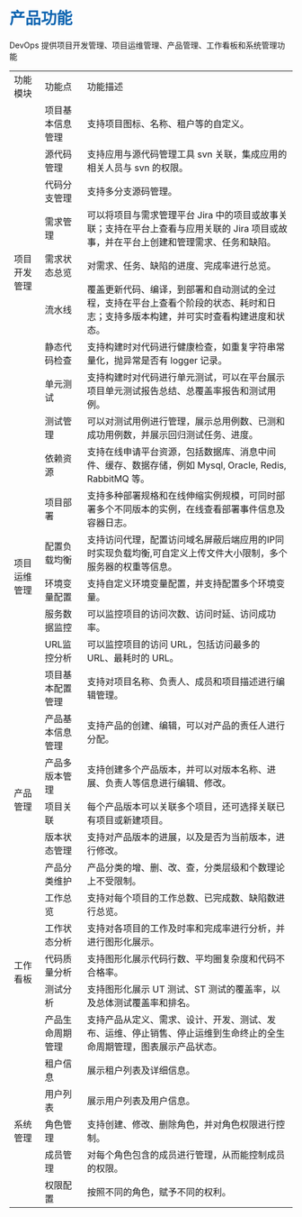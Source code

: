 <h1><font color=#0d65b1>产品功能</font></h1> 
<p>DevOps 提供项目开发管理、项目运维管理、产品管理、工作看板和系统管理功能</p>


<table>
	<tr>
		<td>功能模块</td>
		<td>功能点</td>
		<td>功能描述</td>
	</tr>
	<tr>
		<td rowspan="9">项目开发管理</td>
		<td>项目基本信息管理</td>
		<td>支持项目图标、名称、租户等的自定义。</td>
	</tr>
	<tr>
		<td>源代码管理</td>
		<td>支持应用与源代码管理工具 svn 关联，集成应用的相关人员与 svn 的权限。</td>
	</tr>
	<tr>
		<td>代码分支管理</td>
		<td>支持多分支源码管理。</td>
	</tr>
	<tr>
		<td>需求管理</td>
		<td>可以将项目与需求管理平台 Jira 中的项目或故事关联；支持在平台上查看与应用关联的 Jira 项目或故事，并在平台上创建和管理需求、任务和缺陷。</td>
	</tr>
	<tr>
		<td>需求状态总览</td>
		<td>对需求、任务、缺陷的进度、完成率进行总览。</td>
	</tr>
	<tr>
		<td>流水线</td>
		<td>覆盖更新代码、编译，到部署和自动测试的全过程，支持在平台上查看个阶段的状态、耗时和日志；支持多版本构建，并可实时查看构建进度和状态。</td>
	</tr>
	<tr>
		<td>静态代码检查</td>
		<td>支持构建时对代码进行健康检查，如重复字符串常量化，抛异常是否有 logger 记录。</td>
	</tr>
	<tr>
		<td>单元测试</td>
		<td>支持构建时对代码进行单元测试，可以在平台展示项目单元测试报告总结、总覆盖率报告和测试用例。</td>
	</tr>
	<tr>
		<td>测试管理</td>
		<td>可以对测试用例进行管理，展示总用例数、已测和成功用例数，并展示回归测试任务、进度。</td>
	</tr>
	<tr>
		<td rowspan="7">项目运维管理
		<td>依赖资源</td>
		<td>支持在线申请平台资源，包括数据库、消息中间件、缓存、数据存储，例如 Mysql, Oracle, Redis, RabbitMQ 等。</td>
	</tr>
	<tr>
		<td>项目部署</td>
		<td>支持多种部署规格和在线伸缩实例规模，可同时部署多个不同版本的实例，在线查看部署事件信息及容器日志。</td>
	</tr>
	<tr>
		<td>配置负载均衡</td>
		<td>支持访问代理，配置访问域名屏蔽后端应用的IP同时实现负载均衡,可自定义上传文件大小限制，多个服务器的权重等信息。</td>
	</tr>
	<tr>
		<td>环境变量配置</td>
		<td>支持自定义环境变量配置，并支持配置多个环境变量。</td>
	</tr>
	<tr>
		<td>服务数据监控</td>
		<td>可以监控项目的访问次数、访问时延、访问成功率。</td>
	</tr>
	<tr>
		<td>URL监控分析</td>
		<td>可以监控项目的访问 URL，包括访问最多的 URL、最耗时的 URL。</td>
	</tr>
	<tr>
		<td>项目基本配置管理</td>
		<td>支持对项目名称、负责人、成员和项目描述进行编辑管理。</td>
	</tr>
	<tr>
		<td rowspan="5">产品管理
		<td>产品基本信息管理</td>
		<td>支持产品的创建、编辑，可以对产品的责任人进行分配。</td>
	</tr>
	<tr>
		<td>产品多版本管理</td>
		<td>支持创建多个产品版本，并可以对版本名称、进展、负责人等信息进行编辑、修改。</td>
	</tr>
	<tr>
		<td>项目关联</td>
		<td>每个产品版本可以关联多个项目，还可选择关联已有项目或新建项目。</td>
	</tr>
	<tr>
		<td>版本状态管理</td>
		<td>支持对产品版本的进展，以及是否为当前版本，进行修改。</td>
	</tr>
	<tr>
		<td>产品分类维护</td>
		<td>产品分类的增、删、改、查，分类层级和个数理论上不受限制。</td>
	</tr>
	<tr>
		<td rowspan="5">工作看板</td>
		<td>工作总览</td>
		<td>支持对每个项目的工作总数、已完成数、缺陷数进行总览。</td>
	</tr>
	<tr>
		<td>工作状态分析</td>
		<td>支持对各项目的工作及时率和完成率进行分析，并进行图形化展示。</td>
	</tr>
	<tr>
		<td>代码质量分析</td>
		<td>支持图形化展示代码行数、平均圈复杂度和代码不合格率。</td>
	</tr>
	<tr>
		<td>测试分析</td>
		<td>支持图形化展示 UT 测试、ST 测试的覆盖率，以及总体测试覆盖率和排名。</td>
	</tr>
	<tr>
		<td>产品生命周期管理</td>
		<td>支持产品从定义、需求、设计、开发、测试、发布、运维、停止销售、停止运维到生命终止的全生命周期管理，图表展示产品状态。</td>
	</tr>
	<tr>
		<td rowspan="5">系统管理</td>
		<td>租户信息</td>
		<td>展示租户列表及详细信息。</td>
	</tr>
	<tr>
		<td>用户列表</td>
		<td>展示用户列表及用户信息。</td>
	</tr>
	<tr>
		<td>角色管理</td>
		<td>支持创建、修改、删除角色，并对角色权限进行控制。</td>
	</tr>
	<tr>
		<td>成员管理</td>
		<td>对每个角色包含的成员进行管理，从而能控制成员的权限。</td>
	</tr>
	<tr>
		<td>权限配置</td>
		<td>按照不同的角色，赋予不同的权利。</td>
	</tr>
</table>

